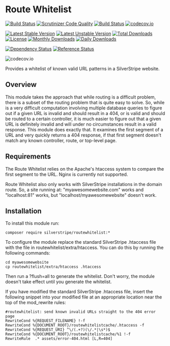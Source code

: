 # Route Whitelist
[![Build Status](https://travis-ci.org/silverstripe/silverstripe-routewhitelist.svg?branch=master)](https://travis-ci.org/silverstripe/silverstripe-routewhitelist)
[![Scrutinizer Code Quality](https://scrutinizer-ci.com/g/silverstripe/silverstripe-routewhitelist/badges/quality-score.png?b=master)](https://scrutinizer-ci.com/g/silverstripe/silverstripe-routewhitelist/?branch=master)
[![Build Status](https://scrutinizer-ci.com/g/silverstripe/silverstripe-routewhitelist/badges/build.png?b=master)](https://scrutinizer-ci.com/g/silverstripe/silverstripe-routewhitelist/build-status/master)
[![codecov.io](https://codecov.io/github/silverstripe/silverstripe-routewhitelist/coverage.svg?branch=master)](https://codecov.io/github/silverstripe/silverstripe-routewhitelist?branch=master)

[![Latest Stable Version](https://poser.pugx.org/silverstripe/routewhitelist/version)](https://packagist.org/packages/silverstripe/routewhitelist)
[![Latest Unstable Version](https://poser.pugx.org/silverstripe/routewhitelist/v/unstable)](//packagist.org/packages/silverstripe/routewhitelist)
[![Total Downloads](https://poser.pugx.org/silverstripe/routewhitelist/downloads)](https://packagist.org/packages/silverstripe/routewhitelist)
[![License](https://poser.pugx.org/silverstripe/routewhitelist/license)](https://packagist.org/packages/silverstripe/routewhitelist)
[![Monthly Downloads](https://poser.pugx.org/silverstripe/routewhitelist/d/monthly)](https://packagist.org/packages/silverstripe/routewhitelist)
[![Daily Downloads](https://poser.pugx.org/silverstripe/routewhitelist/d/daily)](https://packagist.org/packages/silverstripe/routewhitelist)

[![Dependency Status](https://www.versioneye.com/php/silverstripe:routewhitelist/badge.svg)](https://www.versioneye.com/php/silverstripe:routewhitelist)
[![Reference Status](https://www.versioneye.com/php/silverstripe:routewhitelist/reference_badge.svg?style=flat)](https://www.versioneye.com/php/silverstripe:routewhitelist/references)

![codecov.io](https://codecov.io/github/silverstripe/silverstripe-routewhitelist/branch.svg?branch=master)


Provides a whitelist of known valid URL patterns in a SilverStripe website.

## Overview
This module takes the approach that while routing is a difficult problem, there is a subset of the routing problem that is 
quite easy to solve. So, while is a very difficult computation involving multiple database queries to figure out if a 
given URL is invalid and should result in a 404, or is valid and should be routed to a certain controller, it is much
easier to figure out that a given URL is definitely invalid and will under no circumstances result in a valid response.
This module does exactly that. It examines the first segment of a URL and very quickly returns a 404 response, if that 
first segment doesn't match any known controller, route, or top-level page.
  
## Requirements
The Route Whitelist relies on the Apache's htaccess system to compare the first segment to the URL. Nginx is currently 
not supported.

Route Whitelist also only works with SilverStripe installations in the domain route. So, a site running at: "myawesomewebsite.com" works
and "localhost:81" works, but "localhost/myawesomewebsite" doesn't work.

## Installation
To install this module run:

	composer require silverstripe/routewhitelist:*

To configure the module replace the standard SilverStripe .htaccess file with the file in routewhitelist/extra/htaccess. You can do this
 by running the following commands:

	cd myawesomewebsite
	cp routewhitelist/extra/htaccess .htaccess

Then run a ?flush=all to generate the whitelist. Don't worry, the module doesn't take effect until you generate the whitelist.

If you have modified the standard SilverStripe .htaccess file, insert the following snippet into your modified file 
at an appropriate location near the top of the mod_rewrite rules:

    #routewhitelist: send known invalid URLs straight to the 404 error page
    RewriteCond %{REQUEST_FILENAME} !-f
    RewriteCond %{DOCUMENT_ROOT}/routewhitelistcache/.htaccess -f
    RewriteCond %{REQUEST_URI} ^\/(.+?)(\/.*|\s*)$
    RewriteCond %{DOCUMENT_ROOT}/routewhitelistcache/%1 !-f 
	RewriteRule  .* assets/error-404.html [L,R=404]

